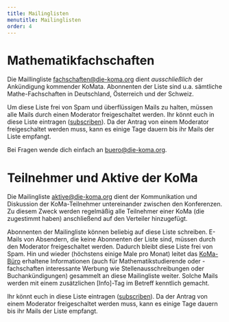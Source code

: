 ```yaml
---
title: Mailinglisten
menutitle: Mailinglisten
order: 4
---
```


# Mathematikfachschaften

Die Maillingliste <fachschaften@die-koma.org> dient _ausschließlich_ der Ankündigung kommender KoMata. Abonnenten der Liste sind u.a. sämtliche Mathe-Fachschaften in Deutschland, Österreich und der Schweiz.

Um diese Liste frei von Spam und überflüssigen Mails zu halten, müssen alle Mails durch einen Moderator freigeschaltet werden. Ihr könnt euch in diese Liste eintragen ([subscriben](https://mail.fs.tum.de/listenadmin/listinfo/komaliste)). Da der Antrag von einem Moderator freigeschaltet werden muss, kann es einige Tage dauern bis ihr Mails der Liste empfangt.

Bei Fragen wende dich einfach an <buero@die-koma.org>.

# Teilnehmer und Aktive der KoMa

Die Mailingliste <aktive@die-koma.org> dient der Kommunikation und Diskussion der KoMa-Teilnehmer untereinander zwischen den Konferenzen. Zu diesem Zweck werden regelmäßig alle Teilnehmer einer KoMa (die zugestimmt haben) anschließend auf den Verteiler hinzugefügt.

Abonnenten der Mailingliste können beliebig auf diese Liste schreiben. E-Mails von Absendern, die keine Abonnenten der Liste sind, müssen durch den Moderator freigeschaltet werden. Dadurch bleibt diese Liste frei von Spam. Hin und wieder (höchstens einige Male pro Monat) leitet das [KoMa-Büro](koma-buero/) erhaltene Informationen (auch für Mathematikstudierende oder -fachschaften interessante Werbung wie Stellenausschreibungen oder Buchankündigungen) gesammelt an diese Mailingliste weiter. Solche Mails werden mit einem zusätzlichen [Info]-Tag im Betreff kenntlich gemacht.

Ihr könnt euch in diese Liste eintragen ([subscriben](https://mail.fs.tum.de/listenadmin/listinfo/komaforum)). Da der Antrag von einem Moderator freigeschaltet werden muss, kann es einige Tage dauern bis ihr Mails der Liste empfangt.
